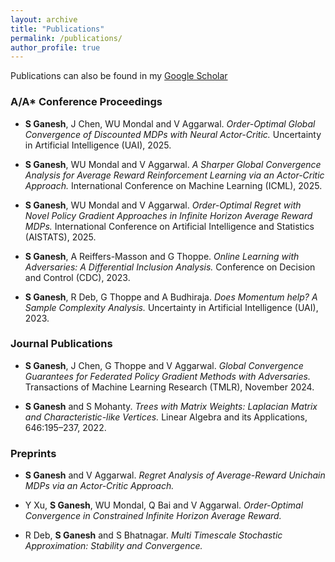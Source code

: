 ```yaml
---
layout: archive
title: "Publications"
permalink: /publications/
author_profile: true
---
```


Publications can also be found in my [Google Scholar](https://scholar.google.com/citations?user=-Crvn3cAAAAJ&hl=en)

### A/A* Conference Proceedings

- **S Ganesh**, J Chen, WU Mondal and V Aggarwal. *Order-Optimal Global Convergence of Discounted MDPs with Neural Actor-Critic.* Uncertainty in Artificial Intelligence (UAI), 2025.

- **S Ganesh**, WU Mondal and V Aggarwal. *A Sharper Global Convergence Analysis for Average Reward Reinforcement Learning via an Actor-Critic Approach.* International Conference on Machine Learning (ICML), 2025.

- **S Ganesh**, WU Mondal and V Aggarwal. *Order-Optimal Regret with Novel Policy Gradient Approaches in Infinite Horizon Average Reward MDPs.* International Conference on Artificial Intelligence and Statistics (AISTATS), 2025.

- **S Ganesh**, A Reiffers-Masson and G Thoppe. *Online Learning with Adversaries: A Differential Inclusion Analysis.* Conference on Decision and Control (CDC), 2023.

- **S Ganesh**, R Deb, G Thoppe and A Budhiraja. *Does Momentum help? A Sample Complexity Analysis.* Uncertainty in Artificial Intelligence (UAI), 2023.

### Journal Publications

- **S Ganesh**, J Chen, G Thoppe and V Aggarwal. *Global Convergence Guarantees for Federated Policy Gradient Methods with Adversaries.* Transactions of Machine Learning Research (TMLR), November 2024.

- **S Ganesh** and S Mohanty. *Trees with Matrix Weights: Laplacian Matrix and Characteristic-like Vertices.* Linear Algebra and its Applications, 646:195–237, 2022.

### Preprints

- **S Ganesh** and V Aggarwal. *Regret Analysis of Average-Reward Unichain MDPs via an Actor-Critic Approach.*

- Y Xu, **S Ganesh**, WU Mondal, Q Bai and V Aggarwal. *Order-Optimal Convergence in Constrained Infinite Horizon Average Reward.*

- R Deb, **S Ganesh** and S Bhatnagar. *Multi Timescale Stochastic Approximation: Stability and Convergence.*




